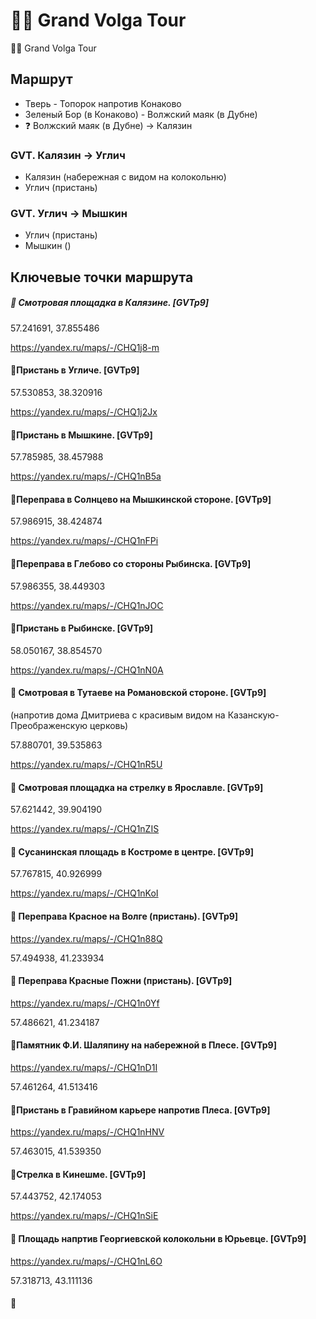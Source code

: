 # 🚴‍♂️ Grand Volga Tour

🚴‍♂️ Grand Volga Tour

## Маршрут

- Тверь - Топорок напротив Конаково
- Зеленый Бор (в Конаково) - Волжский маяк (в Дубне)
- ❓ Волжский маяк (в Дубне) → Калязин


### GVT. Калязин → Углич
- Калязин (набережная с видом на колокольню)
- Углич (пристань)

### GVT. Углич → Мышкин
- Углич (пристань)
- Мышкин ()






## Ключевые точки маршрута

#####  📍 Смотровая площадка в Калязине. [GVTp9]

57.241691, 37.855486

https://yandex.ru/maps/-/CHQ1j8-m





#### 📍Пристань в Угличе. [GVTp9]

57.530853, 38.320916

https://yandex.ru/maps/-/CHQ1j2Jx






#### 📍Пристань в Мышкине. [GVTp9]

57.785985, 38.457988

https://yandex.ru/maps/-/CHQ1nB5a






#### 📍Переправа в Солнцево на Мышкинской стороне. [GVTp9]

57.986915, 38.424874

https://yandex.ru/maps/-/CHQ1nFPi






#### 📍Переправа в Глебово со стороны Рыбинска. [GVTp9]

57.986355, 38.449303

https://yandex.ru/maps/-/CHQ1nJOC





#### 📍Пристань в Рыбинске. [GVTp9]

58.050167, 38.854570

https://yandex.ru/maps/-/CHQ1nN0A






#### 📍 Смотровая в Тутаеве на Романовской стороне. [GVTp9]

(напротив дома Дмитриева с красивым видом на Казанскую-Преображенскую церковь)

57.880701, 39.535863

https://yandex.ru/maps/-/CHQ1nR5U





#### 📍 Смотровая площадка на стрелку в Ярославле. [GVTp9]

57.621442, 39.904190

https://yandex.ru/maps/-/CHQ1nZIS


#### 📍 Сусанинская площадь в Костроме в центре. [GVTp9]

57.767815, 40.926999

https://yandex.ru/maps/-/CHQ1nKoI


#### 📍 Переправа Красное на Волге (пристань). [GVTp9]

https://yandex.ru/maps/-/CHQ1n88Q

57.494938, 41.233934




#### 📍 Переправа Красные Пожни (пристань). [GVTp9]

https://yandex.ru/maps/-/CHQ1n0Yf

57.486621, 41.234187




#### 📍Памятник Ф.И. Шаляпину на набережной в Плесе. [GVTp9]

https://yandex.ru/maps/-/CHQ1nD1I

57.461264, 41.513416




#### 📍Пристань в Гравийном карьере напротив Плеса. [GVTp9]

https://yandex.ru/maps/-/CHQ1nHNV

57.463015, 41.539350





#### 📍Стрелка в Кинешме. [GVTp9]

57.443752, 42.174053

https://yandex.ru/maps/-/CHQ1nSiE





#### 📍 Площадь напртив Георгиевской колокольни в Юрьевце. [GVTp9]

https://yandex.ru/maps/-/CHQ1nL6O

57.318713, 43.111136




#### 📍 















